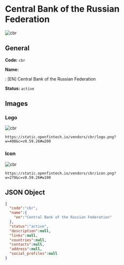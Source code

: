 
# Central Bank of the Russian Federation 
![cbr](https://static.openfintech.io/vendors/cbr/logo.png?w=400&c=v0.59.26#w200)  

## General 
 
**Code:** `cbr` 
 
**Name:** 
 
:	[EN] Central Bank of the Russian Federation 
 
**Status:** `active` 
 

## Images 

### Logo 
 
![cbr](https://static.openfintech.io/vendors/cbr/logo.png?w=400&c=v0.59.26#w200)  

```
https://static.openfintech.io/vendors/cbr/logo.png?w=400&c=v0.59.26#w200
```  

### Icon 
 
![cbr](https://static.openfintech.io/vendors/cbr/icon.png?w=278&c=v0.59.26#w100)  

```
https://static.openfintech.io/vendors/cbr/icon.png?w=278&c=v0.59.26#w100
```  

## JSON Object 

```json
{
  "code":"cbr",
  "name":{
    "en":"Central Bank of the Russian Federation"
  },
  "status":"active",
  "description":null,
  "links":null,
  "countries":null,
  "contacts":null,
  "address":null,
  "social_profiles":null
}
```  

